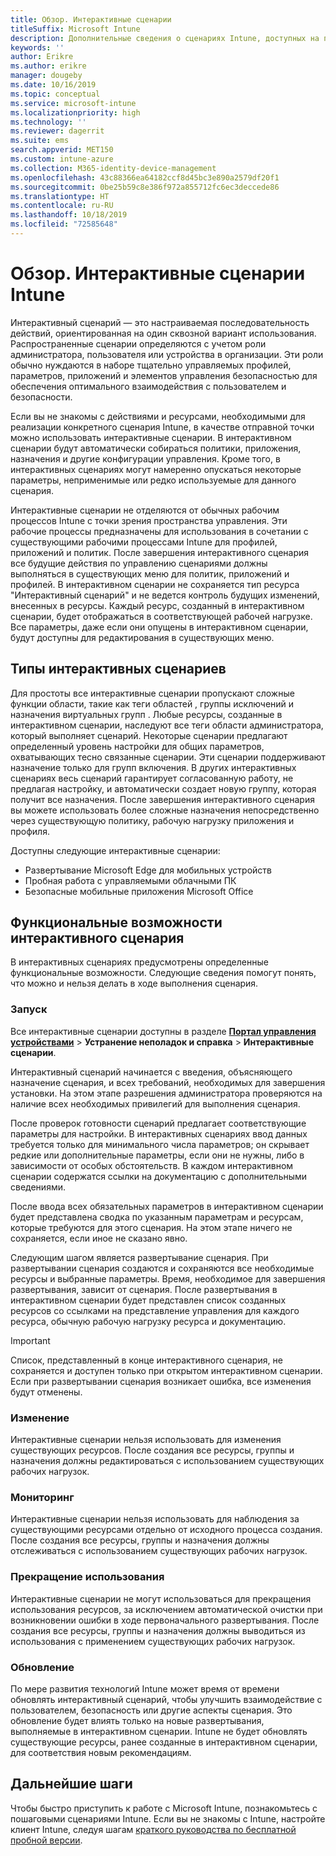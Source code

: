 ```yaml
---
title: Обзор. Интерактивные сценарии
titleSuffix: Microsoft Intune
description: Дополнительные сведения о сценариях Intune, доступных на портале управления устройствами Microsoft 365.
keywords: ''
author: Erikre
ms.author: erikre
manager: dougeby
ms.date: 10/16/2019
ms.topic: conceptual
ms.service: microsoft-intune
ms.localizationpriority: high
ms.technology: ''
ms.reviewer: dagerrit
ms.suite: ems
search.appverid: MET150
ms.custom: intune-azure
ms.collection: M365-identity-device-management
ms.openlocfilehash: 43c88366ea64182ccf8d45bc3e890a2579df20f1
ms.sourcegitcommit: 0be25b59c8e386f972a855712fc6ec3deccede86
ms.translationtype: HT
ms.contentlocale: ru-RU
ms.lasthandoff: 10/18/2019
ms.locfileid: "72585648"
---
```

# <a name="intune-guided-scenarios-overview"></a>Обзор. Интерактивные сценарии Intune 

Интерактивный сценарий — это настраиваемая последовательность действий, ориентированная на один сквозной вариант использования. Распространенные сценарии определяются с учетом роли администратора, пользователя или устройства в организации. Эти роли обычно нуждаются в наборе тщательно управляемых профилей, параметров, приложений и элементов управления безопасностью для обеспечения оптимального взаимодействия с пользователем и безопасности.    

Если вы не знакомы с действиями и ресурсами, необходимыми для реализации конкретного сценария Intune, в качестве отправной точки можно использовать интерактивные сценарии. В интерактивном сценарии будут автоматически собираться политики, приложения, назначения и другие конфигурации управления. Кроме того, в интерактивных сценариях могут намеренно опускаться некоторые параметры, неприменимые или редко используемые для данного сценария. 

Интерактивные сценарии не отделяются от обычных рабочим процессов Intune с точки зрения пространства управления. Эти рабочие процессы предназначены для использования в сочетании с существующими рабочими процессами Intune для профилей, приложений и политик. После завершения интерактивного сценария все будущие действия по управлению сценариями должны выполняться в существующих меню для политик, приложений и профилей. В интерактивном сценарии не сохраняется тип ресурса "Интерактивный сценарий" и не ведется контроль будущих изменений, внесенных в ресурсы. Каждый ресурс, созданный в интерактивном сценарии, будет отображаться в соответствующей рабочей нагрузке. Все параметры, даже если они опущены в интерактивном сценарии, будут доступны для редактирования в существующих меню.  

## <a name="types-of-guided-scenarios"></a>Типы интерактивных сценариев 

Для простоты все интерактивные сценарии пропускают сложные функции области, такие как теги областей <link>, группы исключений и назначения виртуальных групп <link>. Любые ресурсы, созданные в интерактивном сценарии, наследуют все теги области администратора, который выполняет сценарий. Некоторые сценарии предлагают определенный уровень настройки для общих параметров, охватывающих тесно связанные сценарии. Эти сценарии поддерживают назначение только для групп включения. В других интерактивных сценариях весь сценарий гарантирует согласованную работу, не предлагая настройку, и автоматически создает новую группу, которая получит все назначения. После завершения интерактивного сценария вы можете использовать более сложные назначения непосредственно через существующую политику, рабочую нагрузку приложения и профиля.  

Доступны следующие интерактивные сценарии: 
- Развертывание Microsoft Edge для мобильных устройств 
- Пробная работа с управляемыми облачными ПК
- Безопасные мобильные приложения Microsoft Office 

## <a name="guided-scenario-functionality"></a>Функциональные возможности интерактивного сценария 

В интерактивных сценариях предусмотрены определенные функциональные возможности. Следующие сведения помогут понять, что можно и нельзя делать в ходе выполнения сценария.

### <a name="launching"></a>Запуск  

Все интерактивные сценарии доступны в разделе **[Портал управления устройствами](https://devicemanagement.microsoft.com)**  > **Устранение неполадок и справка** > **Интерактивные сценарии**. 

Интерактивный сценарий начинается с введения, объясняющего назначение сценария, и всех требований, необходимых для завершения установки. На этом этапе разрешения администратора проверяются на наличие всех необходимых привилегий для выполнения сценария.  

После проверок готовности сценарий предлагает соответствующие параметры для настройки. В интерактивных сценариях ввод данных требуется только для минимального числа параметров; он скрывает редкие или дополнительные параметры, если они не нужны, либо в зависимости от особых обстоятельств. В каждом интерактивном сценарии содержатся ссылки на документацию с дополнительными сведениями. 

После ввода всех обязательных параметров в интерактивном сценарии будет представлена сводка по указанным параметрам и ресурсам, которые требуются для этого сценария. На этом этапе ничего не сохраняется, если иное не сказано явно.

Следующим шагом является развертывание сценария. При развертывании сценария создаются и сохраняются все необходимые ресурсы и выбранные параметры. Время, необходимое для завершения развертывания, зависит от сценария. После развертывания в интерактивном сценарии будет представлен список созданных ресурсов со ссылками на представление управления для каждого ресурса, обычную рабочую нагрузку ресурса и документацию. 

> [!IMPORTANT]
> Список, представленный в конце интерактивного сценария, не сохраняется и доступен только при открытом интерактивном сценарии.  
Если при развертывании сценария возникает ошибка, все изменения будут отменены. 

### <a name="editing"></a>Изменение 

Интерактивные сценарии нельзя использовать для изменения существующих ресурсов. После создания все ресурсы, группы и назначения должны редактироваться с использованием существующих рабочих нагрузок.

### <a name="monitoring"></a>Мониторинг 

Интерактивные сценарии нельзя использовать для наблюдения за существующими ресурсами отдельно от исходного процесса создания. После создания все ресурсы, группы и назначения должны отслеживаться с использованием существующих рабочих нагрузок. 

### <a name="retiring"></a>Прекращение использования 

Интерактивные сценарии не могут использоваться для прекращения использования ресурсов, за исключением автоматической очистки при возникновении ошибки в ходе первоначального развертывания. После создания все ресурсы, группы и назначения должны выводиться из использования с применением существующих рабочих нагрузок. 

### <a name="updating"></a>Обновление

По мере развития технологий Intune может время от времени обновлять интерактивный сценарий, чтобы улучшить взаимодействие с пользователем, безопасность или другие аспекты сценария. Это обновление будет влиять только на новые развертывания, выполняемые в интерактивном сценарии. Intune не будет обновлять существующие ресурсы, ранее созданные в интерактивном сценарии, для соответствия новым рекомендациям.  

## <a name="next-steps"></a>Дальнейшие шаги

Чтобы быстро приступить к работе с Microsoft Intune, познакомьтесь с пошаговыми сценариями Intune. Если вы не знакомы с Intune, настройте клиент Intune, следуя шагам [краткого руководства по бесплатной пробной версии](free-trial-sign-up.md).